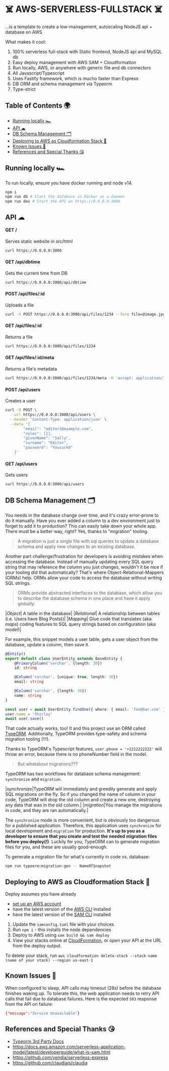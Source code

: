 <h1> ☠️ AWS-SERVERLESS-FULLSTACK ☠️</h1>

...is a template to create a low-management, autoscaling NodeJS api + database on AWS

What makes it cool:

1. 100% serverless full-stack with Static frontend, NodeJS api and MySQL db
1. Easy deploy management with AWS SAM + Cloudformation
1. Run locally, AWS, or anywhere with generic file and db connectors
1. All Javascript/Typescript
1. Uses Fastify framework, which is mucho faster than Express
2. DB ORM and schema management via Typeorm
3. Type-strict

<h2> Table of Contents 🌍</h2>

- [Running locally 🏎](#running-locally-)
- [API ☁](#api-)
- [DB Schema Management 🗂](#db-schema-management-)
- [Deploying to AWS as Cloudformation Stack 🏁](#deploying-to-aws-as-cloudformation-stack-)
- [Known Issues 🐞](#known-issues-)
- [References and Special Thanks 😘](#references-and-special-thanks-)

## Running locally 🏎

To run locally, ensure you have docker running and node v14.

```bash
npm i
npm run db # Start the database in Docker as a daemon
npm run dev # Start the API on https://0.0.0.0:3000
```

## API ☁

<h4>GET /</h4>

Serves static website in src/html

```bash
curl https://0.0.0.0:3000
```

<h4>GET /api/dbtime</h4>

Gets the current time from DB

```bash
curl https://0.0.0.0:3000/api/dbtime
```

<h4>POST /api/files/:id</h4>

Uploads a file

```bash
curl -X POST https://0.0.0.0:3000/api/files/1234 --form file=@image.jpg
```

<h4>GET /api/files/:id</h4>

Returns a file

```bash
curl https://0.0.0.0:3000/api/files/1234
```

<h4>GET /api/files/:id/meta</h4>

Returns a file's metadata

```bash
curl https://0.0.0.0:3000/api/files/1234/meta -H 'accept: application/json'
```

<h4>POST /api/users</h4>

Creates a user

```bash
curl -X POST \
  --url https://0.0.0.0:3000/api/users \
  --header 'Content-Type: application/json' \
  --data '{
		"email": "editor3@example.com",
		"roles": [1],
		"givenName": "Sally",
		"surname": "Editor",
		"password": "Yousuck8"
	}'
```

<h4>GET /api/users</h4>

Gets users

```bash
curl https://0.0.0.0:3000/api/users
```

## DB Schema Management 🗂

You needs in the database change over time, and it's crazy error-prone to do it manually. Have you ever added a column to a dev environment just to forget to add it to production? This can easily take down your whole app. There must be a better way, right? Yes, thanks to "migration" tooling.

> A migration is just a single file with sql queries to update a database schema and apply new changes to an existing database.

Another part challenge/frustration for developers is avoiding mistakes when accessing the database. Instead of manually updating every SQL query string that may reference the column you just changes, wouldn't it be nice if your tooling did that automatically? That's where Object-Relational-Mappers (ORMs) help. ORMs allow your code to access the database without writing SQL strings.

> ORMs provide abstracted interfaces to the database, which allow you to describe the database schema in one place and have it apply globally.

|_Object_| A table in the database|
|_Relational_| A relationship between tables (i.e. Users have Blog Posts))|
|_Mapping_| Glue code that translates (aka _maps_) coding features to SQL query strings based on configuration (aka _model_)|

For example, this snippet models a user table, gets a user object from the database, update a column, then save it.

```typescript
@Entity()
export default class UserEntity extends BaseEntity {
	@PrimaryColumn('varchar', {length: 30})
	id: string

	@Column('varchar', {unique: true, length: 30}) 
	email: string

	@Column('varchar', {length: 30}) 
	name: string
}

const user = await UserEntity.findOne({ where: { email: 'foo@bar.com' } })
user.name = 'Shirley'
await user.save()
```

That code actually works, too! It and this project use an ORM called [TypeORM](typeorm.io). Additionally, TypeORM provides type-safety and schema migration tooling (!!!).

Thanks to TypeORM's Typescript features, `user.phone = '+1222222222'` will throw an error, because there is no phoneNumber field in the model.

> But whatabout migrations???

TypeORM has two workflows for database schema management: `synchronize` and `migration`.

|_synchronize_|TypeORM will immediately and greedily generate and apply SQL migrations on the fly. So if you changed the name of column in your code, TypeORM will drop the old column and create a new one, destroying any data that was in the old column.|
|_migration_|You manage the migrations in code, and they are ran automatically.|

The `synchronize` mode is more convenient, but is obviously too dangerous for a published application. Therefore, this application uses `synchronize` for local development and `migration` for production. __It's up to you as a developer to ensure that you create and test the needed migration files before you deploy(!)__. Luckily for you, TypeORM can to generate migration files for you, and these are usually good-enough.

To generate a migration file for what's currently in code vs. database:
```bash
npm run typeorm:migration-gen -- NameOfSnapshot
```

## Deploying to AWS as Cloudformation Stack 🏁

Deploy assumes you have already
- [set up an AWS account](http://docs.aws.amazon.com/AmazonSimpleDB/latest/DeveloperGuide/AboutAWSAccounts.html)
- have the latest version of the [AWS CLI](https://aws.amazon.com/cli/) installed
- have the latest version of the [SAM CLI](https://docs.aws.amazon.com/serverless-application-model/latest/developerguide/serverless-sam-cli-install.html) installed

1. Update the `samconfig.toml` file with your choices
1. Run `npm i` - this installs the node dependencies
1. Deploy to AWS using `sam build && sam deploy`
1. View your stacks online at [CloudFormation](https://console.aws.amazon.com/cloudformation/home), or open your API at the URL from the deploy output.

To delete your stack, run `aws cloudformation delete-stack --stack-name (name of your stack) --region us-east-1`

## Known Issues 🐞

When configured to sleep, API calls may timeout (28s) before the database finishes waking up. To tolerate this, the web application needs to retry API calls that fail due to database failures. Here is the expected `503` response from the API on failure:

```json
{"message":"Service Unavailable"}
```


## References and Special Thanks 😘

- [Typeorm 3rd Party Docs](https://orkhan.gitbook.io/typeorm/)
- https://docs.aws.amazon.com/serverless-application-model/latest/developerguide/what-is-sam.html
- https://github.com/vendia/serverless-express
- https://github.com/claudiajs/claudia

